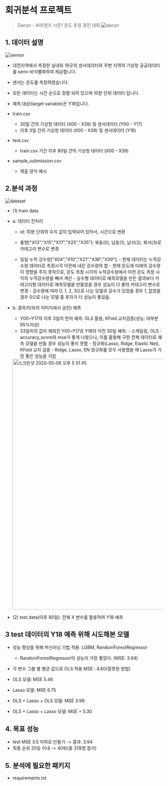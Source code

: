 # 회귀분석 프로젝트

> Dacon - AI프렌즈 시즌1 온도 추정 경진 대회
![dacon](https://user-images.githubusercontent.com/60166667/78556644-4ba15a00-784a-11ea-939a-e5862cb13644.png)


## 1. 데이터 설명
![sensor](https://user-images.githubusercontent.com/60166667/78556685-61af1a80-784a-11ea-9e0d-624f38f94810.png)
 - 대전지역에서 측정한 실내외 19곳의 센서데이터와 주변 지역의 기상청 공공데이터를 semi-비식별화하여 제공합니다.
 - 센서는 온도를 측정하였습니다.
 - 모든 데이터는 시간 순으로 정렬 되어 있으며 10분 단위 데이터 입니다.
 - 예측 대상(target variable)은 Y18입니다.

 - train.csv
    - 30일 간의 기상청 데이터 (X00 - X39) 및 센서데이터 (Y00 - Y17)
    - 이후 3일 간의 기상청 데이터 (X00 - X39) 및 센서데이터 (Y18)

 - test.csv
    - train.csv 기간 이후 80일 간의 기상청 데이터 (X00 - X39)

 - sample_submission.csv
    - 제출 양식 예시


## 2.분석 과정
![dataset](https://user-images.githubusercontent.com/60166667/78556804-97540380-784a-11ea-86c4-73d3f129e186.png)

- (1) train data
 - a. 데이터 전처리
   - id: 10분 단위의 수치 값이 입력되어 있어서, 시간으로 변환
   
   - 풍향["X13","X15","X17","X25","X35"]: 북동(0), 남동(1), 남서(2), 북서(3)로 카테고리 변수로 변경
    
   - 일일 누적 강수량["X04","X10","X21","X36","X39"]: 
         - 현재 데이터는 누적강수량 데이터로 측정시각 이전에 내린 강수량의 합
         - 현재 온도에 미래의 강수량이 영향을 주지 못하므로, 온도 측정 시각의 누적강수량에서 이전 온도 측정 시각의 누적강수량을 빼서 계산
         - 실수형 데이터로 예측모델을 만든 결과보다 카테고리형 데이터로 예측모델을 만들었을 경우 성능이 더 좋아 카테고리 변수로 변경
         - 강수량에 따라 0, 1, 2, 3으로 나눈 모델과 강수가 있었을 경우 1, 없었을 경우 0으로 나눈 모델 중 후자가 더 성능이 좋았음.
   
 - b. 결측치(위의 이미지에서 공란) 예측
    - Y00~Y17의 이후 3일치 먼저 예측: OLS 활용, KFold 교차검증(성능: 대부분 95%이상)
    - 33일치의 값이 채워진 Y00~Y17로 Y18의 이전 30일 예측: 
          - 스케일링, OLS : accuracy_score와 mse가 좋게 나왔으나, 이를 활용해 구한 전체 데이터로 예측 모델을 만들 경우 성능이 좋지 못함
          - 정규화(Lasso, Ridge, Elastic Net), KFold 교차 검증
             - Ridge, Lasso, EN 정규화를 모두 사용했을 때 Lasso가 가장 좋은 성능을 가짐
     <img width="798" alt="스크린샷 2020-05-08 오후 5 51 45" src="https://user-images.githubusercontent.com/60166667/81389338-a1706700-9154-11ea-85b2-002a6ae06ec8.png">

- (2) test data(이후 80일): 전체 X 변수를 활용하여 Y18 예측
  
## 3 test 데이터의 Y18 예측 위해 시도해본 모델
  - 성능 향상을 위해 머신러닝 기법 적용: LGBM, RandomForestRegressor
    - RandomForestRegressor의 성능이 가장 좋았다. (MSE: 3.94)
    
 - 각 변수 그룹 별 평균 값으로 OLS 적용 MSE : 4.60(잘못된 방법) 
 - OLS 모델: MSE 5.46
 - Lasso 모델: MSE 6.75
 - OLS + Lasso + OLS 모델: MSE 3.99
 - OLS + Lasso + Lasso 모델: MSE = 5.30
    
## 4. 목표 성능
- test MSE 3.5 이하로 만들기 -> 결과: 3.94
- 최종 순위 20등 이내 -> 40위(총 378명 참가) 

## 5. 분석에 필요한 패키지
 - requirements.txt
